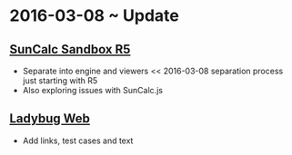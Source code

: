 ﻿2016-03-08 ~ Update
===


## [SunCalc Sandbox R5]( http://ladybug-analysis-tools.github.io/ladybug-web/suncalc-sandbox/ )

* Separate into engine and viewers  << 2016-03-08 separation process just starting with R5
* Also exploring issues with SunCalc.js

## [Ladybug Web]( http://ladybug-analysis-tools.github.io/ladybug-web/ )

* Add links, test cases and text


